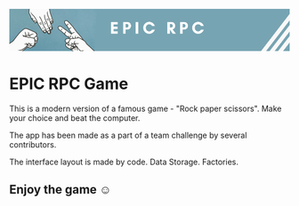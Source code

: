 <p align="center">
 <img width="1000px" src="EPIC RPC.png" alt="qr"/>
</p>

# EPIC RPC Game
This is a modern version of a famous game - "Rock paper scissors". Make your choice and beat the computer.

The app has been made as a part of a team challenge by several contributors.

The interface layout is made by code.
Data Storage.
Factories.


## Enjoy the game ☺️
